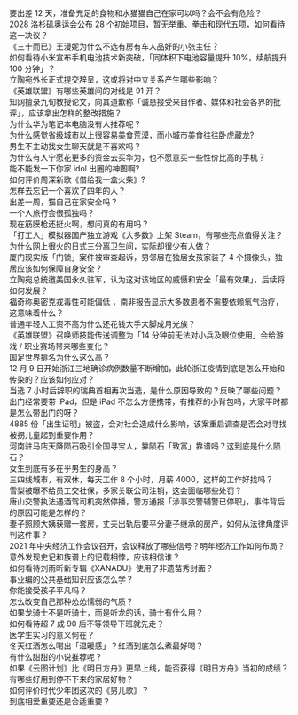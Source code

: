 要出差 12 天，准备充足的食物和水猫猫自己在家可以吗？会不会有危险？  
2028 洛杉矶奥运会公布 28 个初始项目，暂无举重、拳击和现代五项，如何看待这一决议？  
《三十而已》王漫妮为什么不选有房有车人品好的小张主任？  
如何看待小米宣布手机电池技术新突破，「同体积下电池容量提升 10%，续航提升 100 分钟」？  
立陶宛外长正式提交辞呈，这或将对中立关系产生哪些影响？  
《英雄联盟》有哪些英雄间的对线是 91 开？  
知网擅录九旬教授论文，向其道歉称「诚恳接受来自作者、媒体和社会各界的批评」，应该拿出怎样的整改措施？  
为什么华为笔记本电脑没有人推荐呢？  
为什么感觉省级城市以上很容易美食荒漠，而小城市美食往往卧虎藏龙?  
男生不主动找女生聊天就是不喜欢吗？  
为什么有人宁愿花更多的资金去买华为，也不愿意买一些性价比高的手机？  
能不能发一下你家 idol 出圈的神图啊?  
如何评价周深新歌《借给我一盒火柴》?  
怎样去忘记一个喜欢了四年的人？  
出差一周，猫自己在家安全吗？  
一个人旅行会很孤独吗？  
现在筋膜枪还挺火啊，想问真的有用吗？  
「打工人」模拟器国产独立游戏《大多数》上架 Steam，有哪些亮点值得关注？  
为什么网上很火的日式三分离卫生间，实际却很少有人做？  
厦门现实版「门锁」案件被审查起诉，男邻居在独居女孩家装了 4 个摄像头，独居应该如何保障自身安全？  
立陶宛总统邀美国永久驻军，认为这对该地区的威慑和安全「最有效果」，后续将如何发展？  
福奇称奥密克戎毒性可能偏低 ，南非报告显示大多数患者不需要依赖氧气治疗，这意味着什么？  
普通年轻人工资不高为什么还花钱大手大脚成月光族？  
《英雄联盟》召唤师技能传送调整为「14 分钟前无法对小兵及眼位使用」会给游戏 / 职业赛场带来哪些变化？  
国足世界排名为什么这么高？  
12 月 9 日开始浙江三地确诊病例数量不断增加，此轮浙江疫情到底是怎么开始和传染的？应该如何应对？  
当选 7 小时后辞职的瑞典首相再次当选，是什么原因导致的？反映了哪些问题？  
出门经常要带 iPad，但是 iPad 不怎么方便携带，有推荐的小背包吗，大家平时都是怎么带出门的呀？  
4885 份「出生证明」被盗，会对社会造成什么影响，该案重启调查是否会对寻找被拐儿童起到重要作用？  
河南驻马店天降陨石吸引全国寻宝人，靠陨石「致富」靠谱吗？这到底是什么陨石？  
女生到底有多在乎男生的身高？  
三四线城市，有双休，每天工作 8 个小时，月薪 4000，这样的工作好找吗？  
雪梨被曝不给员工交社保，多家关联公司注销，这会面临哪些处罚？  
唐山交警执法遇酒驾司机突然停播，警方通报「涉事交警辅警已停职」，事件背后的原因可能是怎样的？  
妻子照顾大姨获赠一套房，丈夫出轨后要平分妻子继承的房产，如何从法律角度评判这件事？  
2021 年中央经济工作会议召开，会议释放了哪些信号？明年经济工作如何布局？  
意外发现史记和族谱上的记载相悖，应该相信谁？  
如何看待刘雨昕新专辑《XANADU》使用了非遗苗秀封面？  
事业编的公共基础知识应该怎么学？  
你能接受孩子平凡吗？  
怎么改变自己那种怂怂懦弱的气质？  
如果龙骑士不是听骑士，而是听龙的话，骑士有什么用？  
如何看待超 7 成 90 后不等领导下班就先走？  
医学生实习的意义何在？  
冬天红酒怎么喝出「温暖感」？红酒到底怎么煮最好喝？  
有什么甜甜的小说推荐呢？  
如果《云图计划》比《明日方舟》更早上线，能否获得《明日方舟》当初的成绩？  
有哪些好用到停不下来的家居好物？  
如何评价时代少年团这次的《男儿歌》？  
到底相爱重要还是合适重要？  
